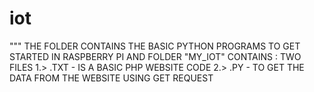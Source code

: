 # iot
""" THE FOLDER CONTAINS THE BASIC PYTHON PROGRAMS TO GET STARTED IN RASPBERRY PI AND 
FOLDER "MY_IOT"  CONTAINS : TWO FILES
1.>  .TXT  - IS A BASIC PHP WEBSITE CODE 
2.>  .PY - TO GET THE DATA FROM THE WEBSITE USING GET REQUEST 
